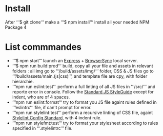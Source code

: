 # Install

After  ‘‘‘$ git clone‘‘‘ make a ‘‘‘$ npm install‘‘‘ install all your needed NPM Package 4


# List commmandes

* ‘‘‘$ npm start‘‘‘ launch an [Express](https://expressjs.com/) + [BrowserSync](https://www.browsersync.io/) local server.
* ‘‘‘$ npm run build:prod‘‘‘ build, copy all your file and assets in relevant folders : all img go to ‘‘‘/build/assets/img/‘‘‘ folder, CSS & JS files go to ‘‘‘/build/assets/main.(js|css)‘‘‘, and template file are cpy, with folder hierarchie.
* ‘‘‘npm run eslint:test‘‘‘ perform a full linting of all JS files in ‘‘‘/src/‘‘‘ and reporte error in console. Follow the [Standard JS StyleGuide](http://standardjs.com/rules.html) except for indent, who are of 4 spaces.
* ‘‘‘npm run eslint:format‘‘‘ try to format you JS file againt rules defined in ‘‘‘eslintrc‘‘‘ file, if can't prompt for error.
* ‘‘‘npm run stylelint:test‘‘‘ perform a recursive linting of CSS file, againt [Stylelint Config Standard](https://github.com/stylelint/stylelint-config-standard), with 4 indent rule.
* ‘‘‘npm run stylefmt:test‘‘‘ try to format your stylesheet according to rules specified in ‘‘‘.stylelintrc‘‘‘ file.

